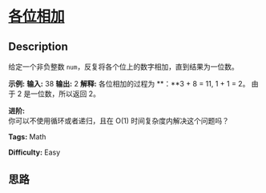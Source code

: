# [各位相加][title]

## Description

给定一个非负整数 `num`，反复将各个位上的数字相加，直到结果为一位数。

**示例:**
            **输入:** 38    **输出:** 2     **解释:** 各位相加的过程为 **：**3 + 8 = 11, 1 + 1 = 2。 由于 2 是一位数，所以返回 2。    

**进阶:**  
你可以不使用循环或者递归，且在 O(1) 时间复杂度内解决这个问题吗？


**Tags:** Math

**Difficulty:** Easy

## 思路

[title]: https://leetcode-cn.com/problems/add-digits
